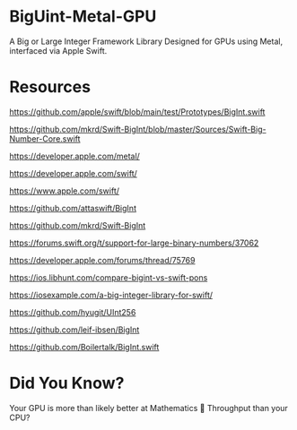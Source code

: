 # BigUint-Metal-GPU
A Big or Large Integer Framework Library Designed for GPUs using Metal, interfaced via Apple Swift.

# Resources

https://github.com/apple/swift/blob/main/test/Prototypes/BigInt.swift

https://github.com/mkrd/Swift-BigInt/blob/master/Sources/Swift-Big-Number-Core.swift


https://developer.apple.com/metal/

https://developer.apple.com/swift/

https://www.apple.com/swift/

https://github.com/attaswift/BigInt

https://github.com/mkrd/Swift-BigInt

https://forums.swift.org/t/support-for-large-binary-numbers/37062

https://developer.apple.com/forums/thread/75769

https://ios.libhunt.com/compare-bigint-vs-swift-pons

https://iosexample.com/a-big-integer-library-for-swift/

https://github.com/hyugit/UInt256

https://github.com/leif-ibsen/BigInt

https://github.com/Boilertalk/BigInt.swift




# Did You Know?

Your GPU is more than likely better at Mathematics 🧮 Throughput than your CPU?

